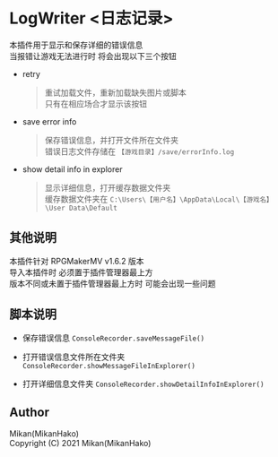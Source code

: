 # LogWriter <日志记录>

本插件用于显示和保存详细的错误信息  
当报错让游戏无法进行时 将会出现以下三个按钮  

+ retry
  > 重试加载文件，重新加载缺失图片或脚本  
  > 只有在相应场合才显示该按钮  

+ save error info
  > 保存错误信息，并打开文件所在文件夹  
  > 错误日志文件存储在 `【游戏目录】/save/errorInfo.log`  

+ show detail info in explorer
  > 显示详细信息，打开缓存数据文件夹  
  > 缓存数据文件夹在 `C:\Users\【用户名】\AppData\Local\【游戏名】\User Data\Default`  


## 其他说明

本插件针对 RPGMakerMV v1.6.2 版本  
导入本插件时 必须置于插件管理器最上方  
版本不同或未置于插件管理器最上方时 可能会出现一些问题  


## 脚本说明

+ 保存错误信息
  `ConsoleRecorder.saveMessageFile()`  

+ 打开错误信息文件所在文件夹
  `ConsoleRecorder.showMessageFileInExplorer()`  

+ 打开详细信息文件夹
  `ConsoleRecorder.showDetailInfoInExplorer()`  


## Author
Mikan(MikanHako)  
Copyright (C) 2021 Mikan(MikanHako)  
